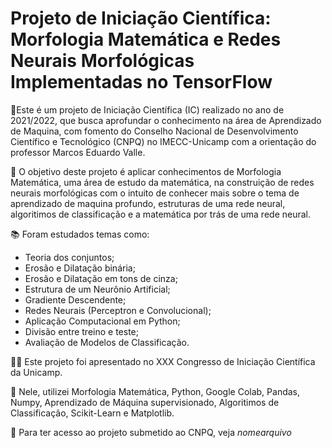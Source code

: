 # Projeto de Iniciação Científica: Morfologia Matemática e Redes Neurais Morfológicas Implementadas no TensorFlow
 
📍Este é um projeto de Iniciação Científica (IC) realizado no ano de 2021/2022, que busca aprofundar o conhecimento na área de Aprendizado de Maquina, com fomento do Conselho Nacional de Desenvolvimento Científico e Tecnológico (CNPQ) no IMECC-Unicamp com a orientação do professor Marcos Eduardo Valle.

🔎 O objetivo deste projeto é aplicar conhecimentos de Morfologia Matemática, uma área de estudo da matemática, na construição de redes neurais morfológicas com o intuito de conhecer mais sobre o tema de aprendizado de maquina profundo, estruturas de uma rede neural, algoritimos de classificação e a matemática por trás de uma rede neural.

📚 Foram estudados temas como:

*   Teoria dos conjuntos;
*   Erosão e Dilatação binária;
*   Erosão e Dilatação em tons de cinza;
*   Estrutura de um Neurônio Artificial;
*   Gradiente Descendente;
*   Redes Neurais (Perceptron e Convolucional);
*   Aplicação Computacional em Python;
*   Divisão entre treino e teste;
*   Avaliação de Modelos de Classificação.

👨‍🏫 Este projeto foi apresentado no XXX Congresso de Iniciação Científica da Unicamp.

🔬 Nele, utilizei Morfologia Matemática, Python, Google Colab, Pandas, Numpy, Aprendizado de Máquina supervisionado, Algoritimos de Classificação, Scikit-Learn e Matplotlib.

📄 Para ter acesso ao projeto submetido ao CNPQ, veja _nomearquivo_

